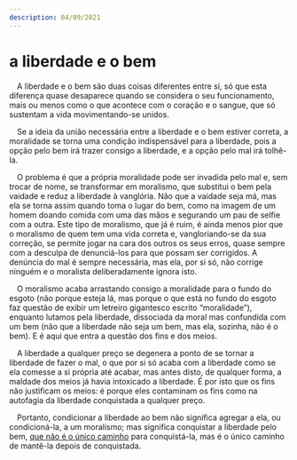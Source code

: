 ```yaml
---
description: 04/09/2021
---
```


# a liberdade e o bem

<p>&emsp;A liberdade e o bem são duas coisas diferentes entre si, só que esta diferença quase desaparece quando se considera o seu funcionamento, mais ou menos como o que acontece com o coração e o sangue, que só sustentam a vida movimentando-se unidos.</p>
<p>&emsp;Se a ideia da união necessária entre a liberdade e o bem estiver correta, a moralidade se torna uma condição indispensável para a liberdade, pois a opção pelo bem irá trazer consigo a liberdade, e a opção pelo mal irá tolhê-la.</p>
<p>&emsp;O problema é que a própria moralidade pode ser invadida pelo mal e, sem trocar de nome, se transformar em moralismo, que substitui o bem pela vaidade e reduz a liberdade à vanglória. Não que a vaidade seja má, mas ela se torna assim quando toma o lugar do bem, como na imagem de um homem doando comida com uma das mãos e segurando um pau de selfie com a outra. Este tipo de moralismo, que já é ruim, é ainda menos pior que o moralismo de quem tem uma vida correta e, vangloriando-se da sua correção, se permite jogar na cara dos outros os seus erros, quase sempre com a desculpa de denunciá-los para que possam ser corrigidos. A denúncia do mal é sempre necessária, mas ela, por si só, não corrige ninguém e o moralista deliberadamente ignora isto.</p>
<p>&emsp;O moralismo acaba arrastando consigo a moralidade para o fundo do esgoto (não porque esteja lá, mas porque o que está no fundo do esgoto faz questão de exibir um letreiro gigantesco escrito “moralidade”), enquanto lutamos pela liberdade, dissociada da moral mas confundida com um bem (não que a liberdade não seja um bem, mas ela, sozinha, não é o bem). E é aqui que entra a questão dos fins e dos meios.</p>
<p>&emsp;A liberdade a qualquer preço se degenera a ponto de se tornar a liberdade de fazer o mal, o que por si só acaba com a liberdade como se ela comesse a si própria até acabar, mas antes disto, de qualquer forma, a maldade dos meios já havia intoxicado a liberdade. É por isto que os fins não justificam os meios: é porque eles contaminam os fins como na autofagia da liberdade conquistada a qualquer preço.</p>
<p>&emsp;Portanto, condicionar a liberdade ao bem não significa agregar a ela, ou condicioná-la, a um moralismo; mas significa conquistar a liberdade pelo bem, <a href="https://pt.wikipedia.org/wiki/Ensaios#Os_ensaios">que não é o único caminho</a> para conquistá-la, mas é o único caminho de mantê-la depois de conquistada.</p>

